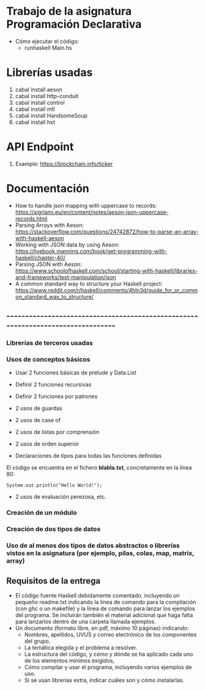 # Trabajo de la asignatura Programación Declarativa

- Cómo ejecutar el código:
    - runhaskell Main.hs

# Librerías usadas

1. cabal install aeson
2. cabal install http-conduit
3. cabal install control
4. cabal install mtl
5. cabal install HandsomeSoup
6. cabal install hxt

# API Endpoint

1. Example: https://blockchain.info/ticker

# Documentación

- How to handle json mapping with uppercase to records: https://sigrlami.eu/en/content/notes/aeson-json-uppercase-records.html
- Parsing Arrays with Aeson: https://stackoverflow.com/questions/24742872/how-to-parse-an-array-with-haskell-aeson
- Working with JSON data by using Aeson: https://livebook.manning.com/book/get-programming-with-haskell/chapter-40/
- Parsing JSON with Aeson: https://www.schoolofhaskell.com/school/starting-with-haskell/libraries-and-frameworks/text-manipulation/json
- A common standard way to structure your Haskell project: https://www.reddit.com/r/haskell/comments/4hln3d/guide_for_or_common_standard_way_to_structure/

## --------------------------------------------------------------------------------

### Librerías de terceros usadas

### Usos de conceptos básicos

- Usar 2 funciones básicas de prelude y Data.List



- Definir 2 funciones recursivas



- Definir 2 funciones por patrones



- 2 usos de guardas



- 2 usos de case of



- 2 usos de listas por comprensión



- 2 usos de orden superior


- Declaraciones de tipos para todas las funciones definidas
 
 El código se encuentra en el fichero **blabla.txt**, concretamente en la línea 80:

```
System.out.println("Hello World!");
```

- 2 usos de evaluación perezosa, etc.


### Creación de un módulo


### Creación de dos tipos de datos

###  Uso de al menos dos tipos de datos abstractos o librerías vistos en la asignatura (por ejemplo, pilas, colas, map, matrix, array)

## Requisitos de la entrega

- El código fuente Haskell debidamente comentado, incluyendo un pequeño readme.txt indicando la línea de comando para la compilación (con ghc o un makefile) y la línea de comando para lanzar los ejemplos del programa. Se incluirán también el material adicional que haga falta para lanzarlos dentro de una carpeta llamada ejemplos. 
- Un documento (formato libre, en pdf, máximo 10 páginas) indicando: 
	- Nombres, apellidos, UVUS y correo electrónico de los componentes del grupo.
	- La temática elegida y el problema a resolver.
	- La estructura del código, y cómo y dónde se ha aplicado cada uno de los elementos mínimos exigidos, 
	- Cómo compilar y usar el programa, incluyendo varios ejemplos de uso. 
	- Si se usan librerías extra, indicar cuáles son y cómo instalarlas.

